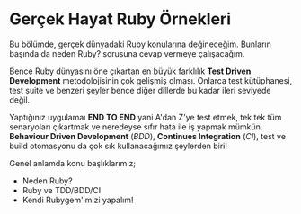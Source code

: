 # Gerçek Hayat Ruby Örnekleri

Bu bölümde, gerçek dünyadaki Ruby konularına değineceğim. Bunların başında da neden Ruby? sorusuna cevap vermeye çalışacağım.

Bence Ruby dünyasını öne çıkartan en büyük farklılık **Test Driven Development** metodolojisinin çok gelişmiş olması. Onlarca test kütüphanesi, test suite ve benzeri şeyler bence diğer dillerde bu kadar ileri seviyede değil.

Yaptığınız uygulamaı **END TO END** yani A'dan Z'ye test etmek, tek tek tüm senaryoları çıkartmak ve neredeyse sıfır hata ile iş yapmak mümkün. **Behaviour Driven Development** (*BDD*), **Continues Integration** (*CI*), test ve build otomasyonu da çok sık kullanacağımız şeylerden biri!

Genel anlamda konu başlıklarımız;

* Neden Ruby?
* Ruby ve TDD/BDD/CI
* Kendi Rubygem'imizi yapalım!